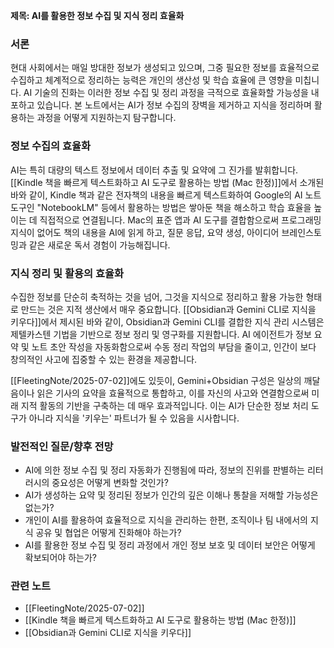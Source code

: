 **제목: AI를 활용한 정보 수집 및 지식 정리 효율화**

### 서론
현대 사회에서는 매일 방대한 정보가 생성되고 있으며, 그중 필요한 정보를 효율적으로 수집하고 체계적으로 정리하는 능력은 개인의 생산성 및 학습 효율에 큰 영향을 미칩니다. AI 기술의 진화는 이러한 정보 수집 및 정리 과정을 극적으로 효율화할 가능성을 내포하고 있습니다. 본 노트에서는 AI가 정보 수집의 장벽을 제거하고 지식을 정리하며 활용하는 과정을 어떻게 지원하는지 탐구합니다.

### 정보 수집의 효율화
AI는 특히 대량의 텍스트 정보에서 데이터 추출 및 요약에 그 진가를 발휘합니다.
[[Kindle 책을 빠르게 텍스트화하고 AI 도구로 활용하는 방법 (Mac 한정)]]에서 소개된 바와 같이, Kindle 책과 같은 전자책의 내용을 빠르게 텍스트화하여 Google의 AI 노트 도구인 "NotebookLM" 등에서 활용하는 방법은 쌓아둔 책을 해소하고 학습 효율을 높이는 데 직접적으로 연결됩니다. Mac의 표준 앱과 AI 도구를 결합함으로써 프로그래밍 지식이 없어도 책의 내용을 AI에 읽게 하고, 질문 응답, 요약 생성, 아이디어 브레인스토밍과 같은 새로운 독서 경험이 가능해집니다.

### 지식 정리 및 활용의 효율화
수집한 정보를 단순히 축적하는 것을 넘어, 그것을 지식으로 정리하고 활용 가능한 형태로 만드는 것은 지적 생산에서 매우 중요합니다.
[[Obsidian과 Gemini CLI로 지식을 키우다]]에서 제시된 바와 같이, Obsidian과 Gemini CLI를 결합한 지식 관리 시스템은 제텔카스텐 기법을 기반으로 정보 정리 및 영구화를 지원합니다. AI 에이전트가 정보 요약 및 노트 초안 작성을 자동화함으로써 수동 정리 작업의 부담을 줄이고, 인간이 보다 창의적인 사고에 집중할 수 있는 환경을 제공합니다.

[[FleetingNote/2025-07-02]]에도 있듯이, Gemini+Obsidian 구성은 일상의 깨달음이나 읽은 기사의 요약을 효율적으로 통합하고, 이를 자신의 사고와 연결함으로써 미래 지적 활동의 기반을 구축하는 데 매우 효과적입니다. 이는 AI가 단순한 정보 처리 도구가 아니라 지식을 '키우는' 파트너가 될 수 있음을 시사합니다.

### 발전적인 질문/향후 전망
- AI에 의한 정보 수집 및 정리 자동화가 진행됨에 따라, 정보의 진위를 판별하는 리터러시의 중요성은 어떻게 변화할 것인가?
- AI가 생성하는 요약 및 정리된 정보가 인간의 깊은 이해나 통찰을 저해할 가능성은 없는가?
- 개인이 AI를 활용하여 효율적으로 지식을 관리하는 한편, 조직이나 팀 내에서의 지식 공유 및 협업은 어떻게 진화해야 하는가?
- AI를 활용한 정보 수집 및 정리 과정에서 개인 정보 보호 및 데이터 보안은 어떻게 확보되어야 하는가?

### 관련 노트
- [[FleetingNote/2025-07-02]]
- [[Kindle 책을 빠르게 텍스트화하고 AI 도구로 활용하는 방법 (Mac 한정)]]
- [[Obsidian과 Gemini CLI로 지식을 키우다]]
